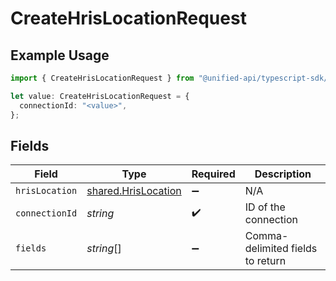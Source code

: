 # CreateHrisLocationRequest

## Example Usage

```typescript
import { CreateHrisLocationRequest } from "@unified-api/typescript-sdk/sdk/models/operations";

let value: CreateHrisLocationRequest = {
  connectionId: "<value>",
};
```

## Fields

| Field                                                             | Type                                                              | Required                                                          | Description                                                       |
| ----------------------------------------------------------------- | ----------------------------------------------------------------- | ----------------------------------------------------------------- | ----------------------------------------------------------------- |
| `hrisLocation`                                                    | [shared.HrisLocation](../../../sdk/models/shared/hrislocation.md) | :heavy_minus_sign:                                                | N/A                                                               |
| `connectionId`                                                    | *string*                                                          | :heavy_check_mark:                                                | ID of the connection                                              |
| `fields`                                                          | *string*[]                                                        | :heavy_minus_sign:                                                | Comma-delimited fields to return                                  |
